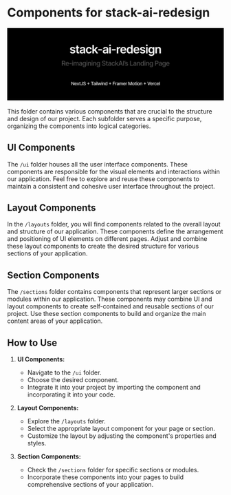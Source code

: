 # Components for stack-ai-redesign

![components-banner](../public/github/github-banner.png)

This folder contains various components that are crucial to the structure and design of our project. Each subfolder serves a specific purpose, organizing the components into logical categories.

## UI Components

The `/ui` folder houses all the user interface components. These components are responsible for the visual elements and interactions within our application. Feel free to explore and reuse these components to maintain a consistent and cohesive user interface throughout the project.

## Layout Components

In the `/layouts` folder, you will find components related to the overall layout and structure of our application. These components define the arrangement and positioning of UI elements on different pages. Adjust and combine these layout components to create the desired structure for various sections of your application.

## Section Components

The `/sections` folder contains components that represent larger sections or modules within our application. These components may combine UI and layout components to create self-contained and reusable sections of our project. Use these section components to build and organize the main content areas of your application.

## How to Use

1. **UI Components:**

   - Navigate to the `/ui` folder.
   - Choose the desired component.
   - Integrate it into your project by importing the component and incorporating it into your code.

2. **Layout Components:**

   - Explore the `/layouts` folder.
   - Select the appropriate layout component for your page or section.
   - Customize the layout by adjusting the component's properties and styles.

3. **Section Components:**
   - Check the `/sections` folder for specific sections or modules.
   - Incorporate these components into your pages to build comprehensive sections of your application.
